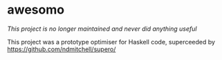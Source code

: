 awesomo
=======

*This project is no longer maintained and never did anything useful*

This project was a prototype optimiser for Haskell code, superceeded by https://github.com/ndmitchell/supero/
